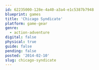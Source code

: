 ```yaml
---
id: 62235000-128e-4a40-a3a4-e1c5387b7948
blueprint: games
title: 'Chicago Syndicate'
platform: game-gear
genre:
  - action-adventure
digital: false
physical: true
guide: false
pending: false
posted: '2014-02-10'
slug: chicago-syndicate
---
```

